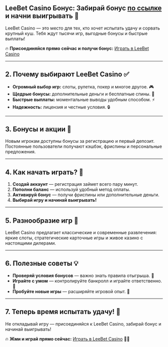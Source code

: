 ## LeeBet Casino Бонус: Забирай бонус [по ссылке](https://ingame.ink/igt_leebet) и начни выигрывать 🎉  

LeeBet Casino — это место для тех, кто хочет испытать удачу и сорвать крупный куш. Тебя ждут тысячи игр, выгодные бонусы и быстрые выплаты!  

🔥 **Присоединяйся прямо сейчас и получи бонус:** [Играть в LeeBet Casino](https://ingame.ink/igt_leebet)  

---  

## 2. Почему выбирают LeeBet Casino ✅  

- **Огромный выбор игр:** слоты, рулетка, покер и многое другое. 🎮  
- **Щедрые бонусы:** дополнительные деньги и бесплатные спины. 🎁  
- **Быстрые выплаты:** моментальные выводы удобным способом. ⚡  
- **Надежность:** лицензия и честные условия. 🔒  

---  

## 3. Бонусы и акции 🎊  

Новым игрокам доступны бонусы за регистрацию и первый депозит. Постоянные пользователи получают кэшбэк, фриспины и персональные предложения.  

---  

## 4. Как начать играть? 🚀  

1. **Создай аккаунт** — регистрация займет всего пару минут.  
2. **Пополни баланс** — используй удобный метод оплаты.  
3. **Активируй бонус** — получи фриспины или дополнительные деньги.  
4. **Выбирай игру и начинай выигрывать!**  

---  

## 5. Разнообразие игр 🎲  

LeeBet Casino предлагает классические и современные развлечения: яркие слоты, стратегические карточные игры и живое казино с настоящими дилерами.  

---  

## 6. Полезные советы 💡  

- **Проверяй условия бонусов** — важно знать правила отыгрыша. 🔎  
- **Играйте с умом** — контролируйте банкролл и играйте ответственно. 🏦  
- **Пробуйте новые игры** — расширяйте игровой опыт. 🎯  

---  

## 7. Теперь время испытать удачу! 🎯  

Не откладывай игру — присоединяйся к LeeBet Casino, забирай бонус и начинай выигрывать!  

🔥 **Жми и играй прямо сейчас:** [Играть в LeeBet Casino](https://ingame.ink/igt_leebet) 🚀🔥
